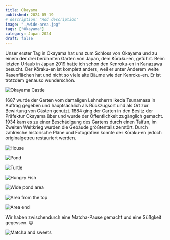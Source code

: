 ```yaml
---
title: Okayama
published: 2024-05-19
# description: "Add description"
image: "./wide-area.jpg"
tags: ["Okayama"]
category: Japan 2024
draft: false
---
```


Unser erster Tag in Okayama hat uns zum Schloss von Okayama und zu einem der drei berühmten Gärten von Japan, dem Kōraku-en, geführt. 
Beim letzten Urlaub in Japan 2019 hatte ich schon den Kenroku-en in Kanazawa besucht. Der Kōraku-en ist komplett anders, weil er unter Anderem weite Rasenflächen hat und nicht so viele alte Bäume wie der Kenroku-en. Er ist trotzdem genauso wunderschön. 

![Okayama Castle](./okayama-castle.jpg)

1687 wurde der Garten vom damaligen Lehnsherrn Ikeda Tsunamasa in Auftrag gegeben und hauptsächlich als Rückzugsort und als Ort zur Bewirtung von Gästen genutzt. 1884 ging der Garten in den Besitz der Präfektur Okayama über und wurde der Öffentlichkeit zugänglich gemacht. 
1934 kam es zu einer Beschädigung des Gartens durch einen Taifun, im Zweiten Weltkrieg wurden die Gebäude größtentails zerstört. Durch zahlreiche historische Pläne und Fotografien konnte der Kōraku-en jedoch originalgetreu restauriert werden. 

![House](./house.jpg)

![Pond](./pond-area.jpg)

![Turtle](./turtle.jpg)

![Hungry Fish](./hungry-fish.jpg)

![Wide pond area](./wider-pond-area.jpg)

![Area from the top](./area-top.jpg)

![Area end](./area-end.jpg)

Wir haben zwischendurch eine Matcha-Pause gemacht und eine Süßgkeit gegessen. 😋

![Matcha and sweets](./matcha.jpg)









